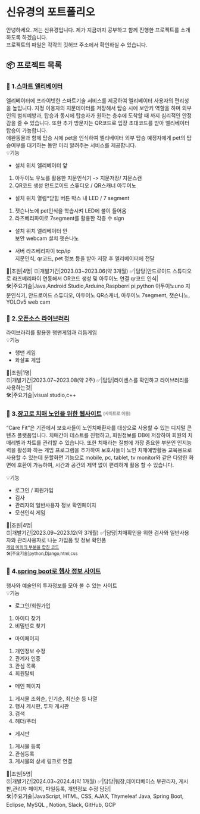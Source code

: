 # 신유경의 포트폴리오  
안녕하세요. 저는 신유경입니다. 제가 지금까지 공부하고 함께 진행한 프로젝트를 소개하도록 하겠습니다.  
프로젝트의 파일은 각각의 깃허브 주소에서 확인하실 수 있습니다.  

## 📦 프로젝트 목록  

### 📝 1.[스마트 엘리베이터](https://github.com/Shinilwoo/QRapp.git)   
 엘리베이터에 프라이빗한 스마트기술 서비스를 제공하여 엘리베이터 사용자의 편리성을 높입니다. 지정 이용자의 지문데이터를 저장해서 탑승 시에 보안키 역할을 하며 외부인의 범죄예방과, 탑승과 동시에 탑승자가 원하는 층수에 도착할 때 까지 심리적인 안정감을 줄 수 있습니다. 또한 추가 방문자는 QR코드로 입장 초대코드를 받아 엘리베이터 탑승이 가능합니다.  
애완동물과 함께 탑승 시에 pet을 인식하여 엘리베이터 외부 탑승 예정자에게 pet의 탑승여부를 대기하는 동안 미리 알려주는 서비스를 제공합니다.   
💡기능  
- 설치 위치 엘리베이터 앞  
1. 아두이노 우노를 활용한 지문인식기 -> 지문저장/ 지문스캔  
2. QR코드 생성 안드로이드 스튜디오 / QR스캐너 아두이노    

- 설치 위치 열림*닫힘 버튼 박스 내  LED / 7 segment  
1. 젯슨나노에 pet인식을 학습시켜 LED에 불이 들어옴  
2. 라즈베리파이로 7segment를 활용한 각층 수  sign  

- 설치 위치 엘리베이터 안   
  보안 webcam 설치 젯슨나노   

- 서버 라즈베리파이 tcp/ip   
  지문인식, qr코드, pet 정보 등을 받아 저장 후 엘리베이터에 전달
  
🤝|조원|4명| 
⏰|개발기간|2023.03~2023.06(약 3개월)
✅|담당|안드로이드 스튜디오로 라즈베리파이 연동해서 OR코드 생성 및 아두이노 연결 qr코드 인식|  
🛠️|주요기술|Java,Android Studio,Arduino,Raspberri pi,python  아두이노uno 지문인식기, 안드로이드 스튜디오, 아두이노 QR스캐너, 아두이노 7segment, 잿슨나노, YOLOv5 web cam

### 📝 2.[오픈소스 라이브러리](https://github.com/Shinilwoo/game-test.git)  
라이브러리를 활용한 행맨게임과 리듬게임    
💡기능  
- 행맨 게임
- 화살표 게임

🤝|조원|1명|  
⏰|개발기간|2023.07~2023.08(약 2주)
✅|담당|라이센스를 확인하고 라이브러리를 사용하는것|  
🛠️|주요기술|visual studio,c++

### 📝 3.[장고로 치매 노인을 위한 웹사이트](https://ddunos.github.io/CareFit/)  <sub><sup><span style=" color:gray;">(사이트로 이동)</span></sub></sup>
 “Care Fit”은 기관에서 보호사들이 노인치매환자를 대상으로 사용할 수 있는 디지털 콘텐츠 플랫폼입니다. 치매간이 테스트를 진행하고, 회원정보를 DB에 저장하여 회원의 치매레벨과 차트를 관리할 수 있습니다. 
 또한 치매라는 질병에 가장 중요한 부분인 인지능력을 활성화 하는 게임 프로그램을 추가하여 보호사들이 노인 치매예방활동 교육용으로 사용할 수 있는데 분할화면 기능으로 mobile, pc, tablet, tv monitor와 같은 다양한 화면에 호환이 가능하여, 시간과 공간의 제약 없이 편리하게 활용 할 수 있습니다.  

💡기능  
- 로그인 / 회원가입
- 검사
- 관리자의 일반사용자 정보 확인페이지
- 모션인식 게임  

🤝|조원|4명|  
⏰|개발기간|2023.09~2023.12(약 3개월)
✅|담당|치매확인을 위한 검사와 일반사용자와 관리사용자로 나눈 가입폼 및 정보 확인폼  
<sup><span style=" color:gray;">[게임 이외의 부분을 합친 코드](https://github.com/Shinilwoo/gg.git)</span></sub>  
🛠️|주요기술|python,Django,html,css

### 📝 4.[spring boot로 행사 정보 사이트](https://github.com/Shinilwoo/KD3_B_Project.git)   
행사와 예술인의 투자정보를 모아 볼 수 있는 사이트    
💡기능  
- 로그인/회원가입
1. 아이디 찾기
2. 비밀번호 찾기
- 마이페이지
1. 개인정보 수정
2. 관계자 인증
3. 관심 목록
4. 회원탈퇴
- 메인 페이지
1. 게시물 조회순, 인기순, 최신순 등 나열
2. 행사 게시판, 투자 게시판
3. 검색
4. 헤더/푸터
- 게시판
1. 게시물 등록
2. 관심등록
3. 게시물의 상세 링크로 연결   

🤝|조원|5명|  
⏰|개발기간|2024.03~2024.4(약 1개월)
✅|담당|팀장,데이터베이스 부관리자, 게시판,관리자 페이지, 파일등록, 개인정보 수정 담당|   
🛠️|주요기술|JavaScript, HTML, CSS, AJAX, Thymeleaf Java, Spring Boot, Eclipse, MySQL , Notion, Slack, GitHub, GCP

